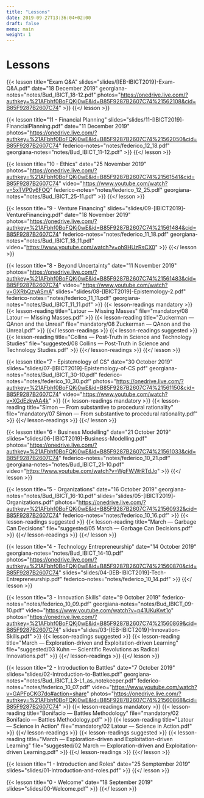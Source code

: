 ```yaml
---
title: "Lessons"
date: 2019-09-27T13:36:04+02:00
draft: false
menu: main
weight: 1
---
```


# Lessons

{{< lesson
		title="Exam Q&A"
		slides="slides/[IEB-IBICT2019]-Exam-Q&A.pdf"
		date="18 December 2019"
		georgiana-notes="notes/Bud_IBICT_18-12.pdf"
		photos="https://onedrive.live.com/?authkey=%21AFbhf0BoFQKj0wE&id=B85F9287B2607C74%21562108&cid=B85F9287B2607C74" >}}
{{</ lesson >}}


{{< lesson
		title="11 - Financial Planning"
		slides="slides/11-[IBICT2019]-FinancialPlanning.pdf"
		date="11 December 2019"
		photos="https://onedrive.live.com/?authkey=%21AFbhf0BoFQKj0wE&id=B85F9287B2607C74%21562050&cid=B85F9287B2607C74"
		federico-notes="notes/federico_12_18.pdf"
		georgiana-notes="notes/Bud_IBICT_11-12.pdf" >}}
{{</ lesson >}}

{{< lesson
		title="10 - Ethics"
		date="25 November 2019"
		photos="https://onedrive.live.com/?authkey=%21AFbhf0BoFQKj0wE&id=B85F9287B2607C74%21561541&cid=B85F9287B2607C74"
		video="https://www.youtube.com/watch?v=5xTVP0y6FOQ"
		federico-notes="notes/federico_12_25.pdf"
		georgiana-notes="notes/Bud_IBICT_25-11.pdf" >}}
{{</ lesson >}}	

{{< lesson
		title="9 - Venture Financing"
		slides="slides/09-[IBICT2019]-VentureFinancing.pdf"
		date="18 November 2019"
		photos="https://onedrive.live.com/?authkey=%21AFbhf0BoFQKj0wE&id=B85F9287B2607C74%21561484&cid=B85F9287B2607C74"
		federico-notes="notes/federico_11_18.pdf"
		georgiana-notes="notes/Bud_IBICT_18_11.pdf"
		video="https://www.youtube.com/watch?v=oh9HUzRsCX0" >}}
{{</ lesson >}}

{{< lesson
		title="8 - Beyond Uncertainty"
		date="11 November 2019"
		photos="https://onedrive.live.com/?authkey=%21AFbhf0BoFQKj0wE&id=B85F9287B2607C74%21561483&cid=B85F9287B2607C74"
		video="https://www.youtube.com/watch?v=GXRbQzyASmA"
		slides="slides/08-[IBICT2019]-Epistemology-2.pdf"
		federico-notes="notes/federico_11_11.pdf"
		georgiana-notes="notes/Bud_IBICT_11_11.pdf" >}}
	{{< lesson-readings mandatory >}}
    	{{< lesson-reading 
      		title="Latour — Missing Masses" 
      		file="mandatory/08 Latour — Missing Masses.pdf" >}}
    	{{< lesson-reading 
      		title="Zuckerman — QAnon and the Unreal" 
      		file="mandatory/08 Zuckerman — QAnon and the Unreal.pdf" >}}
  	{{</ lesson-readings >}}
  	{{< lesson-readings suggested >}}
    	{{< lesson-reading 
      		title="Collins — Post-Truth in Science and Technology Studies" 
      		file="suggested/08 Collins — Post-Truth in Science and Technology Studies.pdf" >}}
  	{{</ lesson-readings >}}
{{</ lesson >}}

{{< lesson
		title="7 - Epistemology of CS"
		date="30 October 2019"
		slides="slides/07-[IBICT2019]-Epistemology-of-CS.pdf"
		georgiana-notes="notes/Bud_IBICT_30-10.pdf"
		federico-notes="notes/federico_10_30.pdf"
		photos="https://onedrive.live.com/?authkey=%21AFbhf0BoFQKj0wE&id=B85F9287B2607C74%21561150&cid=B85F9287B2607C74"
		video="https://www.youtube.com/watch?v=XGdEzkyAA4k" >}}
	{{< lesson-readings mandatory >}}
    	{{< lesson-reading 
      		title="Simon — From substantive to procedural rationality" 
      		file="mandatory/07 Simon — From substantive to procedural rationality.pdf" >}}
  	{{</ lesson-readings >}}
{{</ lesson >}}

{{< lesson 
		title="6 - Business Modelling"
		date="21 October 2019"
		slides="slides/06-[IBICT2019]-Business-Modelling.pdf"
		photos="https://onedrive.live.com/?authkey=%21AFbhf0BoFQKj0wE&id=B85F9287B2607C74%21561033&cid=B85F9287B2607C74"
		federico-notes="notes/federico_10_21.pdf"
		georgiana-notes="notes/Bud_IBICT_21-10.pdf"
		video="https://www.youtube.com/watch?v=WgFWWrRTdJo" >}}
{{</ lesson >}}

{{< lesson 
		title="5 - Organizations"
		date="16 October 2019"
		georgiana-notes="notes/Bud_IBICT_16-10.pdf"
		slides="slides/05-[IBICT2019]-Organizations.pdf"
		photos="https://onedrive.live.com/?authkey=%21AFbhf0BoFQKj0wE&id=B85F9287B2607C74%21560932&cid=B85F9287B2607C74"
		federico-notes="notes/federico_10_16.pdf" >}}
	{{< lesson-readings suggested >}}
    	{{< lesson-reading 
      		title="March — Garbage Can Decisions" 
      		file="suggested/05 March — Garbage Can Decisions.pdf" >}}
  	{{</ lesson-readings >}}
{{</ lesson >}}

{{< lesson 
		title="4 - Technology Entrepreneurship"
		date="14 October 2019"
		georgiana-notes="notes/Bud_IBICT_14-10.pdf"
		photos="https://onedrive.live.com/?authkey=%21AFbhf0BoFQKj0wE&id=B85F9287B2607C74%21560870&cid=B85F9287B2607C74"
		slides="slides/04-[IEB-IBICT2019]-Tech-Entrepreneurship.pdf"
		federico-notes="notes/federico_10_14.pdf" >}}
{{</ lesson >}}

{{< lesson 
		title="3 - Innovation Skills"
		date="9 October 2019"
		federico-notes="notes/federico_10_09.pdf"
		georgiana-notes="notes/Bud_IBICT_09-10.pdf"
		video="https://www.youtube.com/watch?v=p41UKuKwt1o"
		photos="https://onedrive.live.com/?authkey=%21AFbhf0BoFQKj0wE&id=B85F9287B2607C74%21560869&cid=B85F9287B2607C74"
		slides="slides/03-[IEB-IBICT2019]-Innovation-Skills.pdf" >}}
	{{< lesson-readings suggested >}}
    	{{< lesson-reading 
      		title="March — Exploration-driven and Exploitation-driven Learning" 
      		file="suggested/03 Kuhn — Scientific Revolutions as Radical Innovations.pdf" >}}
  	{{</ lesson-readings >}}
{{</ lesson >}}

{{< lesson 
		title="2 - Introduction to Battles"
		date="7 October 2019"
		slides="slides/02-Introduction-to-Battles.pdf"
		georgiana-notes="notes/Bud_IBICT_L3-L1_as_notekeeper.pdf"
		federico-notes="notes/federico_10_07.pdf"
		video="https://www.youtube.com/watch?v=GAPFpCKG7do#action=share"
		photos="https://onedrive.live.com/?authkey=%21AFbhf0BoFQKj0wE&id=B85F9287B2607C74%21560868&cid=B85F9287B2607C74" >}}
	{{< lesson-readings mandatory >}}
    	{{< lesson-reading 
      		title="Bonifacio — Battles Methodology" 
      		file="mandatory/02 Bonifacio — Battles Methodology.pdf" >}}
    	{{< lesson-reading 
      		title="Latour — Science in Action" 
      		file="mandatory/02 Latour — Science in Action.pdf" >}}
  	{{</ lesson-readings >}}
	{{< lesson-readings suggested >}}
    	{{< lesson-reading 
      		title="March — Exploration-driven and Exploitation-driven Learning" 
      		file="suggested/02 March — Exploration-driven and Exploitation-driven Learning.pdf" >}}
  	{{</ lesson-readings >}}
{{</ lesson >}}

{{< lesson 
		title="1 - Introduction and Roles"
		date="25 Semptember 2019"
		slides="slides/01-Introduction-and-roles.pdf" >}}
{{</ lesson >}}

{{< lesson 
		title="0 - Welcome"
		date="18 September 2019"
		slides="slides/00-Welcome.pdf" >}}
{{</ lesson >}}